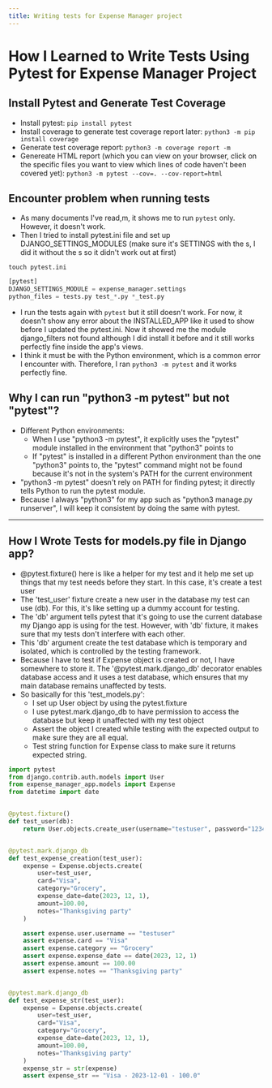 ```yaml
---
title: Writing tests for Expense Manager project
---
```


# How I Learned to Write Tests Using Pytest for Expense Manager Project

## Install Pytest and Generate Test Coverage

- Install pytest: ```pip install pytest```
- Install coverage to generate test coverage report later: ```python3 -m pip install coverage```
- Generate test coverage report: ```python3 -m coverage report -m```
- Genereate HTML report (which you can view on your browser, click on the specific files you want to view which lines of code haven't been covered yet): ```python3 -m pytest --cov=. --cov-report=html```

## Encounter problem when running tests
- As many documents I've read,m, it shows me to run ```pytest``` only. However, it doesn't work. 
- Then I tried to install pytest.ini file and set up DJANGO_SETTINGS_MODULES (make sure it's SETTINGS with the s, I did it without the s so it didn't work out at first)

```commandline
touch pytest.ini
```

```python title="pytest.ini"
[pytest]
DJANGO_SETTINGS_MODULE = expense_manager.settings
python_files = tests.py test_*.py *_test.py
```

- I run the tests again with ```pytest``` but it still doesn't work. For now, it doesn't show any error about the INSTALLED_APP like it used to show before I updated the pytest.ini. Now it showed me the module django_filters not found although I did install it before and it still works perfectly fine inside the app's views.
- I think it must be with the Python environment, which is a common error I encounter with. Therefore, I ran ```python3 -m pytest``` and it works perfectly fine. 

## Why I can run "python3 -m pytest" but not "pytest"?
- Different Python environments:
    * When I use "python3 -m pytest", it explicitly uses the "pytest" module installed in the environment that "python3" points to
    * If "pytest" is installed in a different Python environment than the one "python3" points to, the "pytest" command might not be found because it's not in the system's PATH for the current environment
- "python3 -m pytest" doesn't rely on PATH for finding pytest; it directly tells Python to run the pytest module.
- Because I always "python3" for my app such as "python3 manage.py runserver", I will keep it consistent by doing the same with pytest. 


---

## How I Wrote Tests for models.py file in Django app?
- \@pytest.fixture() here is like a helper for my test and it help me set up things that my test needs before they start. In this case, it's create a test user
- The 'test_user' fixture create a new user in the database my test can use (db). For this, it's like setting up a dummy account for testing.
- The 'db' argument tells pytest that it's going to use the current database my Django app is using for the test. However, with 'db' fixture, it makes sure that my tests don't interfere with each other.
- This 'db' argument create the test database which is temporary and isolated, which is controlled by the testing framework.
- Because I have to test if Expense object is created or not, I have somewhere to store it. The '@pytest.mark.django_db' decorator enables database access and it uses a test database, which ensures that my main database remains unaffected by tests.
- So basically for this 'test_models.py':
    * I set up User object by using the pytest.fixture
    * I use pytest.mark.django_db to have permission to access the database but keep it unaffected with my test object
    * Assert the object I created while testing with the expected output to make sure they are all equal.
    * Test string function for Expense class to make sure it returns expected string.

```python title="tests/test_model.py"
import pytest
from django.contrib.auth.models import User
from expense_manager_app.models import Expense
from datetime import date


@pytest.fixture()
def test_user(db):
    return User.objects.create_user(username="testuser", password="12345")


@pytest.mark.django_db
def test_expense_creation(test_user):
    expense = Expense.objects.create(
        user=test_user,
        card="Visa",
        category="Grocery",
        expense_date=date(2023, 12, 1),
        amount=100.00,
        notes="Thanksgiving party"
    )

    assert expense.user.username == "testuser"
    assert expense.card == "Visa"
    assert expense.category == "Grocery"
    assert expense.expense_date == date(2023, 12, 1)
    assert expense.amount == 100.00
    assert expense.notes == "Thanksgiving party"


@pytest.mark.django_db
def test_expense_str(test_user):
    expense = Expense.objects.create(
        user=test_user,
        card="Visa",
        category="Grocery",
        expense_date=date(2023, 12, 1),
        amount=100.00,
        notes="Thanksgiving party"
    )
    expense_str = str(expense)
    assert expense_str == "Visa - 2023-12-01 - 100.0"
```